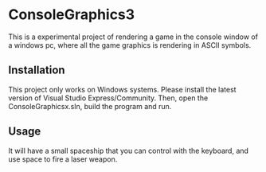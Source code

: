 # ConsoleGraphics3
This is a experimental project of rendering a game in the console window of a windows pc, where all the game graphics is rendering in ASCII symbols.

## Installation
This project only works on Windows systems. Please install the latest version of Visual Studio Express/Community. Then, open the ConsoleGraphicsx.sln, build the program and run.

## Usage
It will have a small spaceship that you can control with the keyboard, and use space to fire a laser weapon.
